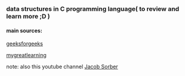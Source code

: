 ### data structures in C programming language( to review and learn more ;D ) 

#### main sources:

[geeksforgeeks](https://www.geeksforgeeks.org/learn-data-structures-and-algorithms-dsa-tutorial/?ref=home-articlecards#4-array)

[mygreatlearning](https://www.mygreatlearning.com/blog/data-structures-using-c/#what-are-data-structures-using-c)

note: also this youtube channel [Jacob Sorber](https://www.youtube.com/@JacobSorber/featured)
